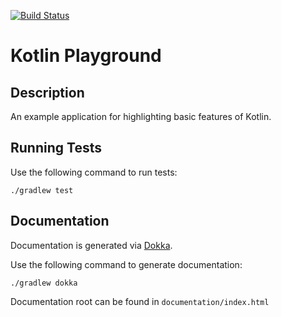 [![Build Status](https://travis-ci.com/BrendanOswego/kotlin-playground.svg?branch=master)](https://travis-ci.com/BrendanOswego/kotlin-playground)

# Kotlin Playground

## Description
An example application for highlighting basic features of Kotlin.

## Running Tests
Use the following command to run tests:
        
    ./gradlew test

## Documentation
Documentation is generated via [Dokka](https://github.com/Kotlin/dokka/).

Use the following command to generate documentation:

    ./gradlew dokka
   
Documentation root can be found in `documentation/index.html`
